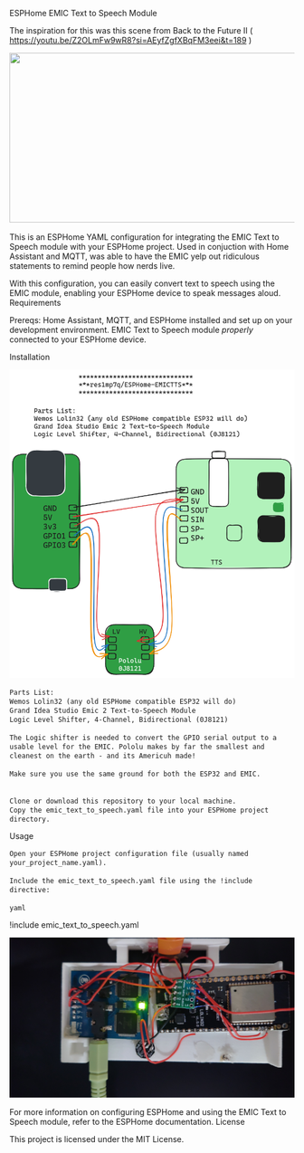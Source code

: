 ESPHome EMIC Text to Speech Module

The inspiration for this was this scene from Back to the Future II ( https://youtu.be/Z2OLmFw9wR8?si=AEyfZgfXBqFM3eei&t=189 )


[<img src="https://fast.wistia.com/embed/medias/366u7xpk12/swatch" width="600" height="300"
/>](https://excelsiorltd.wistia.com/medias/366u7xpk12)


This is an ESPHome YAML configuration for integrating the EMIC Text to Speech module with your ESPHome project. Used in conjuction with Home Assistant and MQTT, was able to have the EMIC yelp out ridiculous statements to remind people how nerds live. 



With this configuration, you can easily convert text to speech using the EMIC module, enabling your ESPHome device to speak messages aloud.
Requirements

Prereqs:
    Home Assistant, MQTT, and ESPHome installed and set up on your development environment.
    EMIC Text to Speech module *properly* connected to your ESPHome device.

Installation

![Diagram](ESPHome-EMICTTS.png)


    Parts List:
    Wemos Lolin32 (any old ESPHome compatible ESP32 will do)
    Grand Idea Studio Emic 2 Text-to-Speech Module
    Logic Level Shifter, 4-Channel, Bidirectional (0J8121)

    The Logic shifter is needed to convert the GPIO serial output to a usable level for the EMIC. Pololu makes by far the smallest and cleanest on the earth - and its Americuh made!

    Make sure you use the same ground for both the ESP32 and EMIC. 


    Clone or download this repository to your local machine.
    Copy the emic_text_to_speech.yaml file into your ESPHome project directory.

Usage

    Open your ESPHome project configuration file (usually named your_project_name.yaml).

    Include the emic_text_to_speech.yaml file using the !include directive:

    yaml

!include emic_text_to_speech.yaml


![TALKY](20240412_110157.JPG)


For more information on configuring ESPHome and using the EMIC Text to Speech module, refer to the ESPHome documentation.
License

This project is licensed under the MIT License.